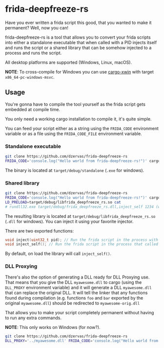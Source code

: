 # frida-deepfreeze-rs

Have you ever written a frida script this good, that you wanted to make it permanent?
Well, now you can!

frida-deepfreeze-rs is a tool that allows you to convert your frida scripts into
either a standalone executable that when called with a PID injects itself and runs
the script or a shared library that can be somehow injected to a process and runs
the script.

All desktop platforms are supported (Windows, Linux, macOS).

**NOTE**: To cross-compile for Windows you can use [cargo-xwin](https://github.com/rust-cross/cargo-xwin)
with target `x86_64-pc-windows-msvc`.

## Usage

You're gonna have to compile the tool yourself as the frida script gets embedded
at compile time.

You only need a working cargo installation to compile it, it's quite simple.

You can feed your script either as a string using the `FRIDA_CODE` environment
variable or as a file using the `FRIDA_CODE_FILE` environment variable.

### Standalone executable

```bash
git clone https://github.com/dzervas/frida-deepfreeze-rs
FRIDA_CODE='console.log("Hello world from frida-deepfreeze-rs!")' cargo run --bin standalone -- 1234
```

The binary is located at `target/debug/standalone` (`.exe` for windows).

### Shared library

```bash
git clone https://github.com/dzervas/frida-deepfreeze-rs
FRIDA_CODE='console.log("Hello world from frida-deepfreeze-rs!")' cargo build --lib
LD_PRELOAD=target/debug/libfrida_deepfreeze_rs.so cat
# rundll32.exe target/debug/frida_deepfreeze_rs.dll,inject_self 1234 (windows equivalent)
```

The resulting library is located at `target/debug/libfrida_deepfreeze_rs.so`
(`.dll` for windows). You can inject it using your favorite injector.

There are two exported functions:

```c
void inject(uint32_t pid); // Run the frida script in the process with the given pid
void inject_self(); // Run the frida script in the process that called the function
```

By default, on load the library will call `inject_self()`.

### DLL Proxying

There's also the option of generating a DLL ready for DLL Proxying use.
That means that you give the DLL `myawesome.dll` to cargo
(using the `DLL_PROXY` environment variable) and it will generate a DLL
`myawesome.dll` that can replace the original DLL. It will tell the linker
that any functions found during compilation (e.g. functions `foo` and `bar`
exported by the original `myawesome.dll`) should be redirected to `myawesome-orig.dll`

That allows you to make your script completely permanent without having to
run any extra commands.

**NOTE**: This only works on Windows (for now?).

```bash
git clone https://github.com/dzervas/frida-deepfreeze-rs
DLL_PROXY='../myawesome.dll' FRIDA_CODE='console.log("Hello world from frida-deepfreeze-rs!")' cargo xwin build --lib --target x86_64-pc-windows-msvc
```
